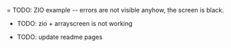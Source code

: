 = TODO: ZIO example -- errors are not visible anyhow, the screen is black.
- TODO: zio + arrayscreen is not working

- TODO: update readme pages
